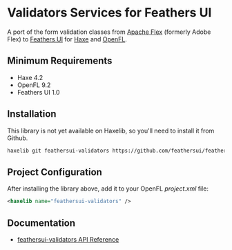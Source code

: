 # Validators Services for Feathers UI

A port of the form validation classes from [Apache Flex](https://flex.apache.org/) (formerly Adobe Flex) to [Feathers UI](https://feathersui.com/) for [Haxe](https://haxe.org/) and [OpenFL](https://openfl.org/).

## Minimum Requirements

- Haxe 4.2
- OpenFL 9.2
- Feathers UI 1.0

## Installation

This library is not yet available on Haxelib, so you'll need to install it from Github.

```sh
haxelib git feathersui-validators https://github.com/feathersui/feathersui-validators.git
```

## Project Configuration

After installing the library above, add it to your OpenFL _project.xml_ file:

```xml
<haxelib name="feathersui-validators" />
```

## Documentation

- [feathersui-validators API Reference](https://api.feathersui.com/validators/)
